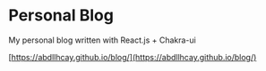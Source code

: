 # Personal Blog

My personal blog written with React.js + Chakra-ui

[https://abdllhcay.github.io/blog/](https://abdllhcay.github.io/blog/)
